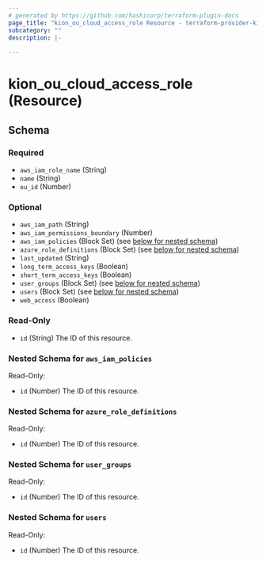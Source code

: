 ```yaml
---
# generated by https://github.com/hashicorp/terraform-plugin-docs
page_title: "kion_ou_cloud_access_role Resource - terraform-provider-kion"
subcategory: ""
description: |-
  
---
```


# kion_ou_cloud_access_role (Resource)





<!-- schema generated by tfplugindocs -->
## Schema

### Required

- `aws_iam_role_name` (String)
- `name` (String)
- `ou_id` (Number)

### Optional

- `aws_iam_path` (String)
- `aws_iam_permissions_boundary` (Number)
- `aws_iam_policies` (Block Set) (see [below for nested schema](#nestedblock--aws_iam_policies))
- `azure_role_definitions` (Block Set) (see [below for nested schema](#nestedblock--azure_role_definitions))
- `last_updated` (String)
- `long_term_access_keys` (Boolean)
- `short_term_access_keys` (Boolean)
- `user_groups` (Block Set) (see [below for nested schema](#nestedblock--user_groups))
- `users` (Block Set) (see [below for nested schema](#nestedblock--users))
- `web_access` (Boolean)

### Read-Only

- `id` (String) The ID of this resource.

<a id="nestedblock--aws_iam_policies"></a>
### Nested Schema for `aws_iam_policies`

Read-Only:

- `id` (Number) The ID of this resource.


<a id="nestedblock--azure_role_definitions"></a>
### Nested Schema for `azure_role_definitions`

Read-Only:

- `id` (Number) The ID of this resource.


<a id="nestedblock--user_groups"></a>
### Nested Schema for `user_groups`

Read-Only:

- `id` (Number) The ID of this resource.


<a id="nestedblock--users"></a>
### Nested Schema for `users`

Read-Only:

- `id` (Number) The ID of this resource.
